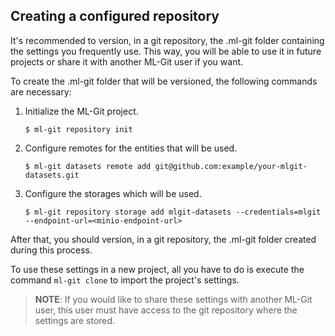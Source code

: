 ## <a name="git_clone"> Creating a configured repository</a> ##

It's recommended to version, in a git repository, the .ml-git folder containing the settings you frequently use. This way, you will be able to use it in future projects or share it with another ML-Git user if you want.

To create the .ml-git folder that will be versioned, the following commands are necessary:

1. Initialize the ML-Git project.
    ```
    $ ml-git repository init
    ```
   
2. Configure remotes for the entities that will be used.
    ```
    $ ml-git datasets remote add git@github.com:example/your-mlgit-datasets.git
    ```

3. Configure the storages which will be used.
    ```
    $ ml-git repository storage add mlgit-datasets --credentials=mlgit --endpoint-url=<minio-endpoint-url>
    ```

After that, you should version, in a git repository, the .ml-git folder created during this process.

To use these settings in a new project, all you have to do is execute the command ```ml-git clone``` to import the project's settings.

> **NOTE**: If you would like to share these settings with another ML-Git user, this user must have access to the git repository where the settings are stored.
